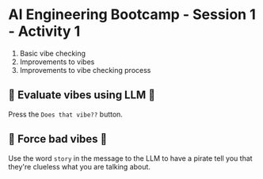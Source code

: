 # AI Engineering Bootcamp - Session 1 - Activity 1

1. Basic vibe checking
1. Improvements to vibes
1. Improvements to vibe checking process

## 🤖 Evaluate vibes using LLM 🤖

Press the `Does that vibe??` button.

## 👿 Force bad vibes 👿

Use the word `story` in the message to the LLM to have a pirate tell you that they're clueless what you are talking about.

